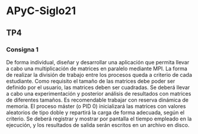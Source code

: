 # APyC-Siglo21


## TP4



### Consigna 1

De forma individual, diseñar y desarrollar una aplicación que permita llevar a cabo una multiplicación de matrices en paralelo mediante MPI. La forma de realizar la división de trabajo entre los procesos queda a criterio de cada estudiante. Como requisito el tamaño de las matrices debe poder ser definido por el usuario, las matrices deben ser cuadradas. Se deberá llevar a cabo una experimentación y posterior análisis de resultados con matrices de diferentes tamaños. Es recomendable trabajar con reserva dinámica de memoria. El proceso máster (o PID 0) inicializará las matrices con valores aleatorios de tipo doble y repartirá la carga de forma adecuada, según el criterio. Se deberá registrar y mostrar por pantalla el tiempo empleado en la ejecución, y los resultados de salida serán escritos en un archivo en disco.